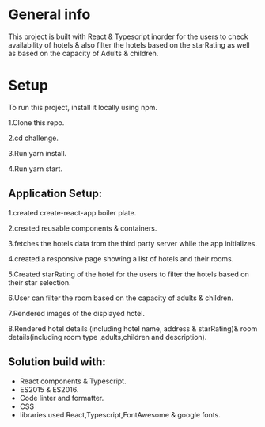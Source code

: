 
# General info
This project is built with React & Typescript inorder for the users to check availability of hotels & also filter the hotels based on the starRating as well as based on the capacity of Adults & children.


# Setup
To run this project, install it locally using npm.

1.Clone this repo.

2.cd challenge.

3.Run yarn install.

4.Run yarn start.

## Application Setup:

1.created create-react-app boiler plate.

2.created reusable components & containers.

3.fetches the hotels data from the third party server while the app initializes.

4.created a responsive page showing a list of hotels and their rooms.    

5.Created starRating of the hotel for the users to filter the hotels based on their star selection.

6.User can filter the room  based on the capacity of adults & children.

7.Rendered images of the displayed hotel.

8.Rendered hotel details (including hotel name, address & starRating)& room details(including room type ,adults,children and description).

## Solution build with:
* React components & Typescript.
* ES2015 & ES2016.
* Code linter and formatter.
* CSS
* libraries used React,Typescript,FontAwesome & google fonts.




